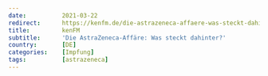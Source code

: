 ```yaml
---
date:          2021-03-22
redirect:      https://kenfm.de/die-astrazeneca-affaere-was-steckt-dahinter-von-ernst-wolff/
title:         kenFM
subtitle:      'Die AstraZeneca-Affäre: Was steckt dahinter?'
country:       [DE]
categories:    [Impfung]
tags:          [astrazeneca]
---
```

